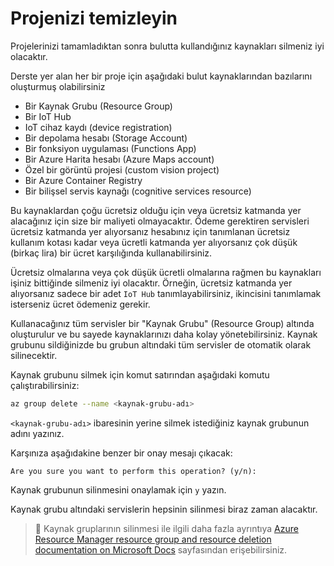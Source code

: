 # Projenizi temizleyin

Projelerinizi tamamladıktan sonra bulutta kullandığınız kaynakları silmeniz iyi olacaktır.

Derste yer alan her bir proje için aşağıdaki bulut kaynaklarından bazılarını oluşturmuş olabilirsiniz

* Bir Kaynak Grubu (Resource Group)
* Bir IoT Hub
* IoT cihaz kaydı (device registration)
* Bir depolama hesabı (Storage Account)
* Bir fonksiyon uygulaması (Functions App)
* Bir Azure Harita hesabı (Azure Maps account)
* Özel bir görüntü projesi (custom vision project)
* Bir Azure Container Registry
* Bir bilişsel servis kaynağı (cognitive services resource)

Bu kaynaklardan çoğu ücretsiz olduğu için veya ücretsiz katmanda yer alacağınız için size bir maliyeti olmayacaktır. Ödeme gerektiren servisleri ücretsiz katmanda yer alıyorsanız hesabınız için tanımlanan ücretsiz kullanım kotası kadar veya ücretli katmanda yer alıyorsanız çok düşük (birkaç lira) bir ücret karşılığında kullanabilirsiniz.

Ücretsiz olmalarına veya çok düşük ücretli olmalarına rağmen bu kaynakları işiniz bittiğinde silmeniz iyi olacaktır. Örneğin, ücretsiz katmanda yer alıyorsanız sadece bir adet `IoT Hub` tanımlayabilirsiniz, ikincisini tanımlamak isterseniz ücret ödemeniz gerekir.

Kullanacağınız tüm servisler bir "Kaynak Grubu" (Resource Group) altında oluşturulur ve bu sayede kaynaklarınızı daha kolay yönetebilirsiniz. Kaynak grubunu sildiğinizde bu grubun altındaki tüm servisler de otomatik olarak silinecektir.


Kaynak grubunu silmek için komut satırından aşağıdaki komutu çalıştırabilirsiniz:

```sh
az group delete --name <kaynak-grubu-adı>
```

`<kaynak-grubu-adı>` ibaresinin yerine silmek istediğiniz kaynak grubunun adını yazınız.

Karşınıza aşağıdakine benzer bir onay mesajı çıkacak:

```output
Are you sure you want to perform this operation? (y/n): 
```

Kaynak grubunun silinmesini onaylamak için `y` yazın.

Kaynak grubu altındaki servislerin hepsinin silinmesi biraz zaman alacaktır.

> 💁 Kaynak gruplarının silinmesi ile ilgili daha fazla ayrıntıya [Azure Resource Manager resource group and resource deletion documentation on Microsoft Docs](https://docs.microsoft.com/azure/azure-resource-manager/management/delete-resource-group?tabs=azure-cli&WT.mc_id=academic-17441-jabenn) sayfasından erişebilirsiniz.